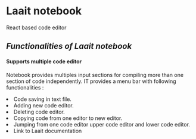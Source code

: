 # Laait notebook
React based code editor

## <i> Functionalities of Laait notebook </i>
#### Supports multiple code editor
<e> Notebook provides multiples input sections for compiling more than one section of code independently. </e>
<e> IT provides a menu bar with following functionalities : </e>
<li>Code saving in text file. </li>
<li>Adding new code editor. </li>
<li>Deleting code editor. </li>
<li>Copying code from one editor to new editor. </li>
<li>Jumping from one code editor upper code editor and lower code editor. </li>
<li>Link to Laait documentation </li>
